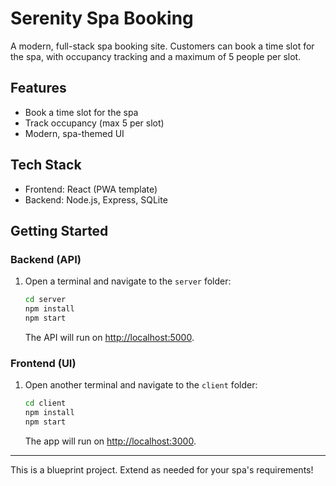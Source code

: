 # Serenity Spa Booking

A modern, full-stack spa booking site. Customers can book a time slot for the spa, with occupancy tracking and a maximum of 5 people per slot.

## Features
- Book a time slot for the spa
- Track occupancy (max 5 per slot)
- Modern, spa-themed UI

## Tech Stack
- Frontend: React (PWA template)
- Backend: Node.js, Express, SQLite

## Getting Started

### Backend (API)
1. Open a terminal and navigate to the `server` folder:
   ```sh
   cd server
   npm install
   npm start
   ```
   The API will run on [http://localhost:5000](http://localhost:5000).

### Frontend (UI)
1. Open another terminal and navigate to the `client` folder:
   ```sh
   cd client
   npm install
   npm start
   ```
   The app will run on [http://localhost:3000](http://localhost:3000).

---

This is a blueprint project. Extend as needed for your spa's requirements! 